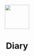 <label id="top"></label>

<div align="center">
  <img src="./public/original.ico" width="80" height="80" />
  <h1>Diary</h1>
</div>